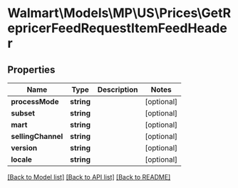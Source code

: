 # Walmart\Models\MP\US\Prices\GetRepricerFeedRequestItemFeedHeader

## Properties

Name | Type | Description | Notes
------------ | ------------- | ------------- | -------------
**processMode** | **string** |  | [optional]
**subset** | **string** |  | [optional]
**mart** | **string** |  | [optional]
**sellingChannel** | **string** |  | [optional]
**version** | **string** |  | [optional]
**locale** | **string** |  | [optional]


[[Back to Model list]](./) [[Back to API list]](../../../../../README.md#supported-apis) [[Back to README]](../../../../../README.md)
